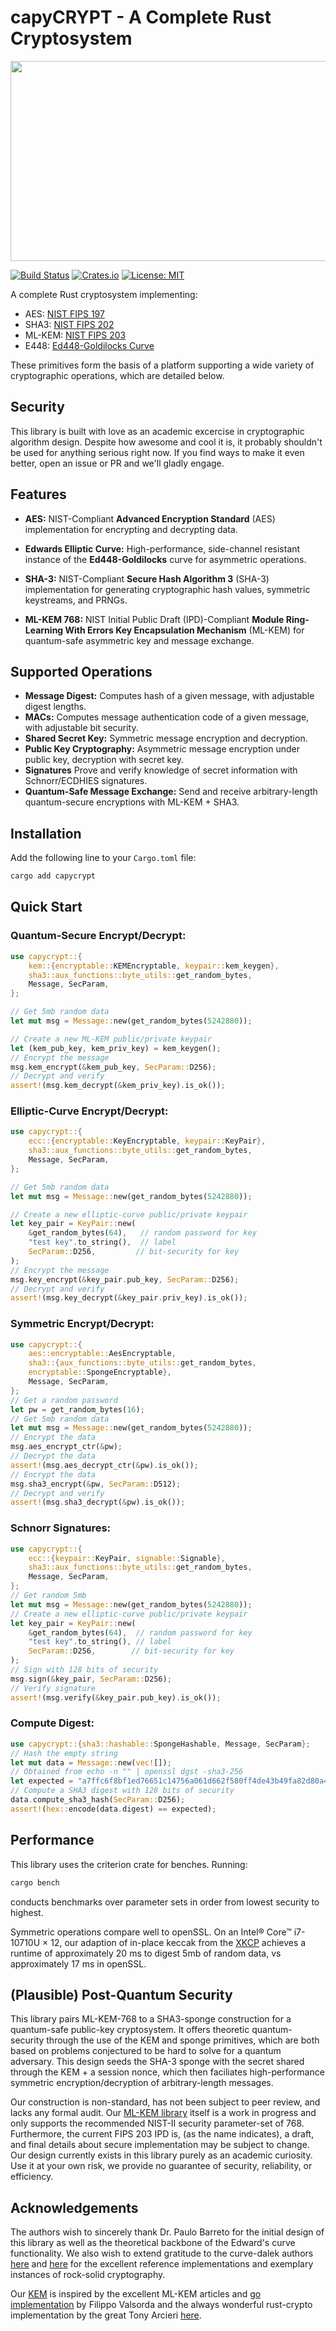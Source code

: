 # capyCRYPT - A Complete Rust Cryptosystem
<p align="center">
  <img src="./cc.jpg" width="520" height="320">
</p>


[![Build Status](https://github.com/drcapybara/capyCRYPT-Rust/actions/workflows/rust.yml/badge.svg)](https://github.com/drcapybara/capyCRYPT-Rust/actions/workflows/rust.yml)
[![Crates.io](https://img.shields.io/crates/v/capycrypt?style=flat-square)](https://crates.io/crates/capycrypt)
[![License: MIT](https://img.shields.io/badge/License-MIT-yellow.svg)](https://github.com/drcapybara/capyCRYPT/blob/master/LICENSE.txt) 

A complete Rust cryptosystem implementing: 

- AES: [NIST FIPS 197](https://nvlpubs.nist.gov/nistpubs/FIPS/NIST.FIPS.197-upd1.pdf)
- SHA3: [NIST FIPS 202](https://nvlpubs.nist.gov/nistpubs/fips/nist.fips.202.pdf) 
- ML-KEM: [NIST FIPS 203](https://nvlpubs.nist.gov/nistpubs/FIPS/NIST.FIPS.203.ipd.pdf)
- E448: [Ed448-Goldilocks Curve](https://eprint.iacr.org/2015/625.pdf)

These primitives form the basis of a platform supporting a wide variety of cryptographic operations, which are detailed below.

## Security
This library is built with love as an academic excercise in cryptographic algorithm design. Despite how awesome and cool it is, it probably shouldn't be used for anything serious right now. If you find ways to make it even better, open an issue or PR and we'll gladly engage.

## Features
- **AES:** NIST-Compliant **Advanced Encryption Standard** (AES) implementation for encrypting and decrypting data.

- **Edwards Elliptic Curve:** High-performance, side-channel resistant instance of the **Ed448-Goldilocks** curve for asymmetric operations.

- **SHA-3:** NIST-Compliant **Secure Hash Algorithm 3** (SHA-3) implementation for generating cryptographic hash values, symmetric keystreams, and PRNGs.

- **ML-KEM 768:** NIST Initial Public Draft (IPD)-Compliant **Module Ring-Learning With Errors Key Encapsulation Mechanism** (ML-KEM) for quantum-safe asymmetric key and message exchange.

## Supported Operations
- **Message Digest:** Computes hash of a given message, with adjustable digest lengths.
- **MACs:** Computes message authentication code of a given message, with adjustable bit security.
- **Shared Secret Key:** Symmetric message encryption and decryption.
- **Public Key Cryptography:** Asymmetric message encryption under public key, decryption with secret key.
- **Signatures** Prove and verify knowledge of secret information with Schnorr/ECDHIES signatures.
- **Quantum-Safe Message Exchange:** Send and receive arbitrary-length quantum-secure encryptions with ML-KEM + SHA3.

## Installation
Add the following line to your `Cargo.toml` file:
```bash
cargo add capycrypt
```

## Quick Start
### Quantum-Secure Encrypt/Decrypt:
```rust
use capycrypt::{
    kem::{encryptable::KEMEncryptable, keypair::kem_keygen},
    sha3::aux_functions::byte_utils::get_random_bytes,
    Message, SecParam,
};

// Get 5mb random data
let mut msg = Message::new(get_random_bytes(5242880));

// Create a new ML-KEM public/private keypair
let (kem_pub_key, kem_priv_key) = kem_keygen();
// Encrypt the message
msg.kem_encrypt(&kem_pub_key, SecParam::D256);
// Decrypt and verify
assert!(msg.kem_decrypt(&kem_priv_key).is_ok());
```

### Elliptic-Curve Encrypt/Decrypt:
```rust
use capycrypt::{
    ecc::{encryptable::KeyEncryptable, keypair::KeyPair},
    sha3::aux_functions::byte_utils::get_random_bytes,
    Message, SecParam,
};

// Get 5mb random data
let mut msg = Message::new(get_random_bytes(5242880));

// Create a new elliptic-curve public/private keypair
let key_pair = KeyPair::new(
    &get_random_bytes(64),   // random password for key
    "test key".to_string(),  // label
    SecParam::D256,         // bit-security for key
);
// Encrypt the message
msg.key_encrypt(&key_pair.pub_key, SecParam::D256);
// Decrypt and verify
assert!(msg.key_decrypt(&key_pair.priv_key).is_ok());
```

### Symmetric Encrypt/Decrypt:
```rust
use capycrypt::{
    aes::encryptable::AesEncryptable,
    sha3::{aux_functions::byte_utils::get_random_bytes, 
    encryptable::SpongeEncryptable},
    Message, SecParam,
};
// Get a random password
let pw = get_random_bytes(16);
// Get 5mb random data
let mut msg = Message::new(get_random_bytes(5242880));
// Encrypt the data
msg.aes_encrypt_ctr(&pw);
// Decrypt the data
assert!(msg.aes_decrypt_ctr(&pw).is_ok());
// Encrypt the data
msg.sha3_encrypt(&pw, SecParam::D512);
// Decrypt and verify
assert!(msg.sha3_decrypt(&pw).is_ok());
```

### Schnorr Signatures:
```rust
use capycrypt::{
    ecc::{keypair::KeyPair, signable::Signable},
    sha3::aux_functions::byte_utils::get_random_bytes,
    Message, SecParam,
};
// Get random 5mb
let mut msg = Message::new(get_random_bytes(5242880));
// Create a new elliptic-curve public/private keypair
let key_pair = KeyPair::new(
    &get_random_bytes(64),  // random password for key
    "test key".to_string(), // label
    SecParam::D256,        // bit-security for key
);
// Sign with 128 bits of security
msg.sign(&key_pair, SecParam::D256);
// Verify signature
assert!(msg.verify(&key_pair.pub_key).is_ok());
```

### Compute Digest:
```rust
use capycrypt::{sha3::hashable::SpongeHashable, Message, SecParam};
// Hash the empty string
let mut data = Message::new(vec![]);
// Obtained from echo -n "" | openssl dgst -sha3-256
let expected = "a7ffc6f8bf1ed76651c14756a061d662f580ff4de43b49fa82d80a4b80f8434a";
// Compute a SHA3 digest with 128 bits of security
data.compute_sha3_hash(SecParam::D256);
assert!(hex::encode(data.digest) == expected);
```

## Performance
This library uses the criterion crate for benches. Running:
```bash
cargo bench
```
conducts benchmarks over parameter sets in order from lowest security to highest.

Symmetric operations compare well to openSSL. On an Intel® Core™ i7-10710U × 12, our adaption of in-place keccak from the [XKCP](https://github.com/XKCP/XKCP) achieves a runtime of approximately 20 ms to digest 5mb of random data, vs approximately 17 ms in openSSL.

## (Plausible) Post-Quantum Security
This library pairs ML-KEM-768 to a SHA3-sponge construction for a quantum-safe public-key cryptosystem. It offers theoretic quantum-security through the use of the KEM and sponge primitives, which are both based on problems conjectured to be hard to solve for a quantum adversary. This design seeds the SHA-3 sponge with the secret shared through the KEM + a session nonce, which then faciliates high-performance symmetric encryption/decryption of arbitrary-length messages.

Our construction is non-standard, has not been subject to peer review, and lacks any formal audit. Our [ML-KEM library](https://github.com/drcapybara/capyKEM) itself is a work in progress and only supports the recommended NIST-II security parameter-set of 768. Furthermore, the current FIPS 203 IPD is, (as the name indicates), a draft, and final details about secure implementation may be subject to change. Our design currently exists in this library purely as an academic curiosity. Use it at your own risk, we provide no guarantee of security, reliability, or efficiency.

## Acknowledgements
The authors wish to sincerely thank Dr. Paulo Barreto for the initial design of this library as well as the theoretical backbone of the Edward's curve functionality. We also wish to extend gratitude to the curve-dalek authors [here](https://github.com/crate-crypto/Ed448-Goldilocks) and [here](https://docs.rs/curve25519-dalek/4.1.1/curve25519_dalek/) for the excellent reference implementations and exemplary instances of rock-solid cryptography. 

Our [KEM](https://github.com/drcapybara/capyKEM) is inspired by the excellent ML-KEM articles and [go implementation](https://pkg.go.dev/filippo.io/mlkem768) by Filippo Valsorda and the always wonderful rust-crypto implementation by the great Tony Arcieri [here](https://crates.io/crates/ml-kem).
